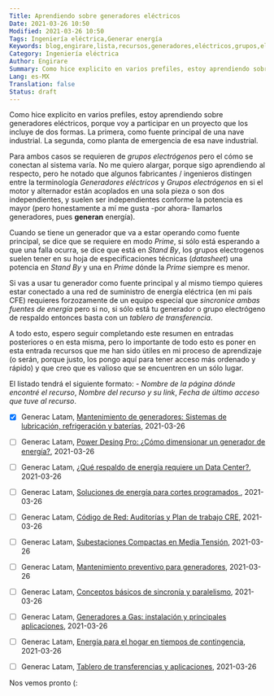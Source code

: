 ```yaml
---
Title: Aprendiendo sobre generadores eléctricos
Date: 2021-03-26 10:50
Modified: 2021-03-26 10:50
Tags: Ingeniería eléctrica,Generar energía
Keywords: blog,engirare,lista,recursos,generadores,eléctricos,grupos,electrógenos,sincronización,mantemiento,componentes,diseño
Category: Ingeniería eléctrica
Author: Engirare
Summary: Como hice explicito en varios prefiles, estoy aprendiendo sobre generadores eléctricos.. aquí enlisto recursos útiles sobre ellos (:
Lang: es-MX
Translation: false
Status: draft
---
```


Como hice explicito en varios prefiles, estoy aprendiendo sobre generadores eléctricos, porque voy a participar en un proyecto que los incluye de dos formas. La primera, como fuente principal de una nave industrial. La segunda, como planta de emergencia de esa nave industrial.

Para ambos casos se requieren de _grupos electrógenos_ pero el cómo se conectan al sistema varía. No me quiero alargar, porque sigo aprendiendo al respecto, pero he notado que algunos fabricantes / ingenieros distingen entre la terminología _Generadores eléctricos_ y _Grupos electrógenos_ en si el motor y alternador están acoplados en una sola pieza o son dos independientes, y suelen ser independientes conforme la potencia es mayor (pero honestamente a mí me gusta -por ahora- llamarlos generadores, pues __generan__ energía).

Cuando se tiene un generador que va a estar operando como fuente principal, se dice que se requiere en modo _Prime_, si sólo está esperando a que una falla ocurra, se dice que está en _Stand By_, los grupos electrogenos suelen tener en su hoja de especificaciones técnicas (_datasheet_) una potencia en _Stand By_ y una en _Prime_ dónde la _Prime_ siempre es menor.

Si vas a usar tu generador como fuente principal y al mismo tiempo quieres estar conectado a una red de suministro de energía eléctrica (en mi país CFE) requieres forzozamente de un equipo especial que _sincronice ambas fuentes de energía_ pero si no, si sólo está tu generador o grupo electrógeno de respaldo entonces basta con un _tablero de transferencia_.

A todo esto, espero seguir completando este resumen en entradas posteriores o en esta misma, pero lo importante de todo esto es poner en esta entrada recursos que me han sido útiles en mi proceso de aprendizaje (o serán, porque justo, los pongo aquí para tener acceso más ordenado y rápido) y que creo que es valioso que se encuentren en un sólo lugar.

El listado tendrá el siguiente formato: - _Nombre de la página dónde encontré el recurso_, _Nombre del recurso y su link_, _Fecha de último acceso que tuve al recurso_.

- [x] Generac Latam, [Mantenimiento de generadores: Sistemas de lubricación, refrigeración y baterías](https://generac.wistia.com/medias/leiecf9can?utm_campaign=webinars&utm_content=139039903&utm_medium=social&utm_source=facebook&hss_channel=fbp-570470542992633), 2021-03-26
- [ ] Generac Latam, [Power Desing Pro: ¿Cómo dimensionar un generador de energía?](https://generac.wistia.com/medias/oa4r9jvg7i?utm_content=137314854&utm_medium=social&utm_source=facebook&hss_channel=fbp-570470542992633), 2021-03-26
- [ ] Generac Latam, [¿Qué respaldo de energía requiere un Data Center?](https://generac.wistia.com/medias/7p5y9tgius), 2021-03-26
- [ ] Generac Latam, [Soluciones de energía para cortes programados ](https://generac.wistia.com/medias/sg2twfo486?utm_campaign=webinars&utm_content=147947975&utm_medium=social&utm_source=facebook&hss_channel=fbp-570470542992633), 2021-03-26
- [ ] Generac Latam, [Código de Red: Auditorías y Plan de trabajo CRE](https://generac.wistia.com/medias/6ueczreahv?utm_campaign=webinars&utm_content=125131632&utm_medium=social&utm_source=facebook&hss_channel=fbp-570470542992633), 2021-03-26
- [ ] Generac Latam, [Subestaciones Compactas en Media Tensión](https://generac.wistia.com/medias/6d9lmdtraq?utm_campaign=FMB%20-%20FEBRERO%202021&utm_content=154683719&utm_medium=social&utm_source=linkedin&hss_channel=lcp-9323109), 2021-03-26
- [ ] Generac Latam, [Mantenimiento preventivo para generadores](https://generac.wistia.com/medias/tz83liutkv?utm_campaign=webinars&utm_content=133196988&utm_medium=social&utm_source=facebook&hss_channel=fbp-570470542992633), 2021-03-26
- [ ] Generac Latam, [Conceptos básicos de sincronía y paralelismo](https://generac.wistia.com/medias/j0gk6fjkk9?utm_content=145050280&utm_medium=social&utm_source=facebook&hss_channel=fbp-570470542992633), 2021-03-26
- [ ] Generac Latam, [Generadores a Gas: instalación y principales aplicaciones](https://generac.wistia.com/medias/33l47qbcsm), 2021-03-26
- [ ] Generac Latam, [Energía para el hogar en tiempos de contingencia](https://generac.wistia.com/medias/yrkutsy6ac?utm_campaign=webinars&utm_content=141457787&utm_medium=social&utm_source=facebook&hss_channel=fbp-570470542992633), 2021-03-26
- [ ] Generac Latam, [Tablero de transferencias y aplicaciones](https://generac.wistia.com/medias/q4s2bw88xc?utm_campaign=webinars&utm_content=128603270&utm_medium=social&utm_source=facebook&hss_channel=fbp-570470542992633), 2021-03-26


Nos vemos pronto (:

